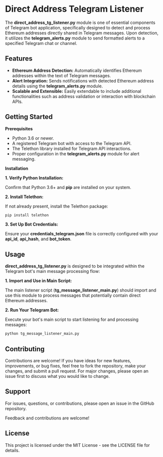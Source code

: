 # Direct Address Telegram Listener

The __direct_address_tg_listener.py__ module is one of essential components of Telegram bot application, specifically designed to detect and process Ethereum addresses directly shared in Telegram messages. Upon detection, it utilizes the __telegram_alerts.py__ module to send formatted alerts to a specified Telegram chat or channel.

## Features

- __Ethereum Address Detection:__ Automatically identifies Ethereum addresses within the text of Telegram messages.
- __Alert Integration:__ Sends notifications with detected Ethereum address details using the __telegram_alerts.py__ module.
- __Scalable and Extensible:__ Easily extendable to include additional functionalities such as address validation or interaction with blockchain APIs.

## Getting Started

__Prerequisites__

- Python 3.6 or newer.
- A registered Telegram bot with access to the Telegram API.
- The Telethon library installed for Telegram API interactions.
- Proper configuration in the __telegram_alerts.py__ module for alert messaging.

__Installation__

__1. Verify Python Installation:__

Confirm that Python 3.6+ and __pip__ are installed on your system.

__2. Install Telethon:__

If not already present, install the Telethon package:

```bash
pip install telethon
```

__3. Set Up Bot Credentials:__

Ensure your __credentials_telegram.json__ file is correctly configured with your __api_id__, __api_hash__, and __bot_token__.

## Usage

__direct_address_tg_listener.py__ is designed to be integrated within the Telegram bot's main message processing flow:

__1. Import and Use in Main Script:__

The main listener script (__tg_message_listener_main.py__) should import and use this module to process messages that potentially contain direct Ethereum addresses.

__2. Run Your Telegram Bot:__

Execute your bot's main script to start listening for and processing messages:

```bash
python tg_message_listener_main.py
```

## Contributing

Contributions are welcome! If you have ideas for new features, improvements, or bug fixes, feel free to fork the repository, make your changes, and submit a pull request. For major changes, please open an issue first to discuss what you would like to change.

## Support

For issues, questions, or contributions, please open an issue in the GitHub repository.

Feedback and contributions are welcome!

## License

This project is licensed under the MIT License - see the LICENSE file for details.
